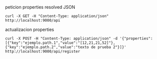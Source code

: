 peticion properties resolved JSON

	curl -X GET -H "Content-Type: application/json" http://localhost:9000/api


actualizacion properties

	curl -X POST -H "Content-Type: application/json" -d '{"properties":[{"key":"ejemplo.path.1","value":"[12,21,21,52]"},{"key":"ejemplo.path.2","value":"texto de prueba 2"}]}' http://localhost:9000/api/register	